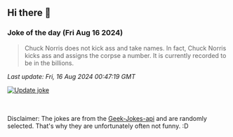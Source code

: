 ## Hi there 👋

### Joke of the day (Fri Aug 16 2024)
<!-- joke -->
>Chuck Norris does not kick ass and take names. In fact, Chuck Norris kicks ass and assigns the corpse a number. It is currently recorded to be in the billions.
<!-- /joke -->

*Last update: Fri, 16 Aug 2024 00:47:19 GMT*

[![Update joke](https://github.com/nclskfm/nclskfm/actions/workflows/joke.yml/badge.svg)](https://github.com/nclskfm/nclskfm/actions/workflows/joke.yml)

<br><br>
Disclaimer: The jokes are from the [Geek-Jokes-api](https://github.com/sameerkumar18/geek-joke-api) and are randomly selected. That's why they are unfortunately often not funny. :D
